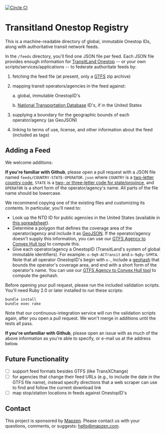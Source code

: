 [![Circle CI](https://circleci.com/gh/transit-land/onestop-registry.svg?style=svg)](https://circleci.com/gh/transit-land/onestop-registry)

# Transitland Onestop Registry

This is a machine-readable directory of global, immutable Onestop IDs, along with authoritative transit network feeds.

In the `/feeds` directory, you'll find one JSON file per feed. Each JSON file provides enough information for [TransitLand Onestop](https://github.com/transit-land/onestop) -- or your own scripts/services/applications -- to federate authoritate feeds by:

1. fetching the feed file (at present, only a [GTFS](https://developers.google.com/transit/gtfs/) zip archive)
2. mapping transit operators/agencies in the feed against:

    a. global, immutable OnestopID's

    b. [National Transportation Database](http://www.ntdprogram.gov/ntdprogram/) ID's, if in the United States

3. supplying a boundary for the geographic bounds of each operator/agency (as GeoJSON)
4. linking to terms of use, license, and other information about the feed (included as tags)

## Adding a Feed

We welcome additions:

**If you're familiar with Github**, please open a pull request with a JSON file named `feeds/COUNTRY-STATE-OPERATOR.json` where `COUNTRY` is a [two-letter country code](http://en.wikipedia.org/wiki/ISO_3166-1_alpha-2), `STATE` is a [two- or three-letter code for state/province](http://en.wikipedia.org/wiki/ISO_3166-2), and `OPERATOR` is a short form of the operator/agency's name. All parts of the file name should be lowercase.

We recommend copying one of the existing files and customizing its contents. In particular, you'll need to:

- Look up the NTD ID for public agencies in the United States (available in [this spreadsheet](http://www.ntdprogram.gov/ntdprogram/pubs/MonthlyData/October%202014%20Raw%20Database.xls)).
- Determine a polygon that defines the coverage area of the operator/agency and include it as [GeoJSON](http://geojson.org/). If the operator/agency doesn't supply this information, you can use our [GTFS Agency to Convex Hull tool](http://transit-land.github.io/gtfs-agency-to-convex-hull/) to compute this.
- Give each operator/agency a OnestopID (TransitLand's system of global immutable identifiers). For example: `o-9q9-ACTransit` and `o-9q8y-SFMTA`. Note that all operator OnestopID's begin with `o-`, include a [geohash](http://en.wikipedia.org/wiki/Geohash) that bounds the operator's coverage area, and end with a short form of the operator's name. You can use our [GTFS Agency to Convex Hull tool](http://transit-land.github.io/gtfs-agency-to-convex-hull/) to compute the geohash.

Before opening your pull request, please run the included validation scripts. You'll need Ruby 2.0 or later installed to run these scripts:

````
bundle install
bundle exec rake
````

Note that our continuous-integration service will run the validation scripts again, after you open a pull request. We won't merge in additions until the tests all pass.

**If you're unfamiliar with Github**, please open an issue with as much of the above information as you're able to specify, or e-mail us at the address below.

## Future Functionality

- [ ] support feed formats besides GTFS (like TransXChange)
- [ ] for agencies that change their feed URLs (e.g., to include the date in the GTFS file name), instead specify directions that a web scraper can use to find and follow the current download link
- [ ] map stop/station locations in feeds against OnestopID's

## Contact

This project is sponsored by [Mapzen](http://mapzen.com). Please contact us with your questions, comments, or suggests: [hello@mapzen.com](mailto:hello@mapzen.com).
